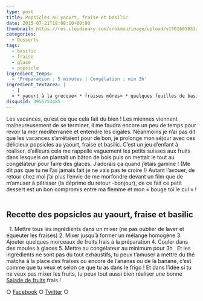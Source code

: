 ```yaml
---
type: post
title: Popsicles au yaourt, fraise et basilic
date: 2015-07-21T18:08:10+00:00
thumbnail: https://res.cloudinary.com/crokmou/image/upload/v1501605833/glace-popsicle-fraise-basilic-yaourt-73x110_umdfkv.jpg
categories: 
  - Desserts
tags: 
  - basilic
  - fraise
  - glace
  - popsicle
ingredient_temps: 
  - 'Préparation : 5 minutes | Congélation : min 3h'
ingredient_textarea: |
  - |
  > * yaourt à la grecque> * fraises mûres> * quelques feuilles de basilic> * sucre (facultatif)
disqusId: 3956753485
---
```


Les vacances, qu’est ce que cela fait du bien ! Les miennes viennent malheureusement de se terminer, il me faudra encore un peu de temps pour revoir la mer méditerranée et entendre les cigales. Néanmoins je n’ai pas dit que les vacances s’arrêtaient pour de bon, je prolonge mon séjour avec ces délicieux popsicles au yaourt, fraise et basilic. C’est un jeu d’enfant à réaliser, d’ailleurs cela me rappelle vaguement les petits suisses aux fruits dans lesquels on plantait un bâton de bois puis on mettait le tout au congélateur pour faire des glaces. J’adorais ça quand j’étais gamine ! (Me dit pas que tu ne l’as jamais fait je ne vais pas te croire !) Autant l’avouer, de retour chez moi j’ai plus l’envie de me morfondre devant un film que de m’amuser à pâtisser (la déprime du retour -bonjour), de ce fait ce petit dessert est un bon compromis entre ma flemme et mon « bouge toi le cul » !    

## **Recette des popsicles au yaourt, fraise et basilic**

  1\. Mettre tous les ingrédients dans un mixer (ne pas oublier de laver et équeuter les fraises) 2\. Mixer jusqu’à former un mélange homogène 3\. Ajouter quelques morceaux de fruits frais à la préparation 4\. Couler dans des moules à glaces 5\. Mettre au congélateur au minimum pour 3h   Et les ingrédients ne sont pas du tout exhaustifs, tu peux t’amuser à mettre du thé matcha à la place des fraises ou encore de l’ananas ou de la banane, c’est comme que tu veux et selon ce que tu as dans le frigo ! Et dans l’idée si tu ne veux pas mixer les fruits, tu peux tout aussi bien réaliser une bonne [Salade de fruits](http://www.crokmou.com/2015/05/salade-de-fruits-que-calor) frais !  

○ [Facebook](https://www.facebook.com/crokmou.blog) ○ [Twitter](https://twitter.com/Crokmou) ○